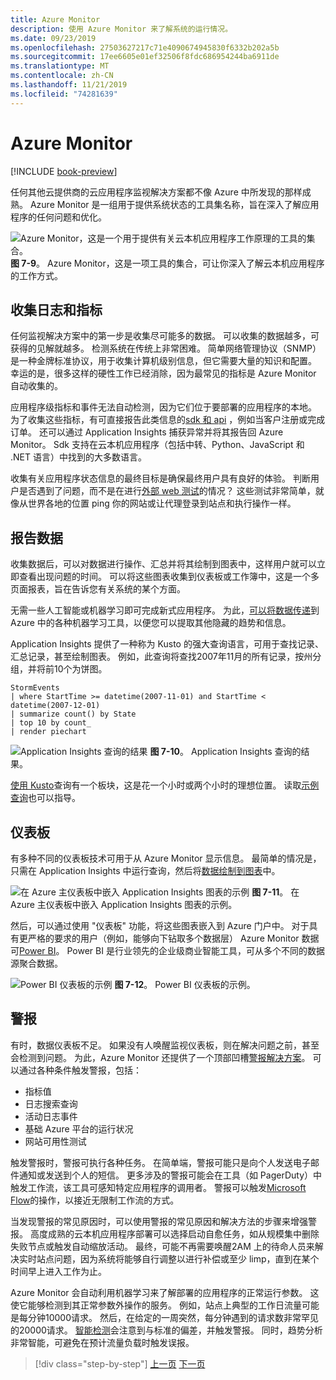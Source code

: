 ```yaml
---
title: Azure Monitor
description: 使用 Azure Monitor 来了解系统的运行情况。
ms.date: 09/23/2019
ms.openlocfilehash: 27503627217c71e4090674945830f6332b202a5b
ms.sourcegitcommit: 17ee6605e01ef32506f8fdc686954244ba6911de
ms.translationtype: MT
ms.contentlocale: zh-CN
ms.lasthandoff: 11/21/2019
ms.locfileid: "74281639"
---
```

# <a name="azure-monitor"></a>Azure Monitor

[!INCLUDE [book-preview](../../../includes/book-preview.md)]

任何其他云提供商的云应用程序监视解决方案都不像 Azure 中所发现的那样成熟。 Azure Monitor 是一组用于提供系统状态的工具集名称，旨在深入了解应用程序的任何问题和优化。

![Azure Monitor，这是一个用于提供有关云本机应用程序工作原理的工具的集合。](./media/azure-monitor.png)
**图 7-9**。 Azure Monitor，这是一项工具的集合，可让你深入了解云本机应用程序的工作方式。

## <a name="gathering-logs-and-metrics"></a>收集日志和指标

任何监视解决方案中的第一步是收集尽可能多的数据。 可以收集的数据越多，可获得的见解就越多。 检测系统在传统上非常困难。 简单网络管理协议（SNMP）是一种金牌标准协议，用于收集计算机级别信息，但它需要大量的知识和配置。 幸运的是，很多这样的硬性工作已经消除，因为最常见的指标是 Azure Monitor 自动收集的。

应用程序级指标和事件无法自动检测，因为它们位于要部署的应用程序的本地。 为了收集这些指标，有可直接报告此类信息的[sdk 和 api](https://docs.microsoft.com/azure/azure-monitor/app/api-custom-events-metrics) ，例如当客户注册或完成订单。 还可以通过 Application Insights 捕获异常并将其报告回 Azure Monitor。 Sdk 支持在云本机应用程序（包括中转、Python、JavaScript 和 .NET 语言）中找到的大多数语言。

收集有关应用程序状态信息的最终目标是确保最终用户具有良好的体验。 判断用户是否遇到了问题，而不是在进行[外部 web 测试](https://docs.microsoft.com/azure/azure-monitor/app/monitor-web-app-availability)的情况？ 这些测试非常简单，就像从世界各地的位置 ping 你的网站或让代理登录到站点和执行操作一样。

## <a name="reporting-data"></a>报告数据

收集数据后，可以对数据进行操作、汇总并将其绘制到图表中，这样用户就可以立即查看出现问题的时间。 可以将这些图表收集到仪表板或工作簿中，这是一个多页面报表，旨在告诉您有关系统的某个方面。

无需一些人工智能或机器学习即可完成新式应用程序。 为此，[可以将数据传递](https://www.youtube.com/watch?v=Cuza-I1g9tw)到 Azure 中的各种机器学习工具，以便您可以提取其他隐藏的趋势和信息。

Application Insights 提供了一种称为 Kusto 的强大查询语言，可用于查找记录、汇总记录，甚至绘制图表。 例如，此查询将查找2007年11月的所有记录，按州分组，并将前10个为饼图。

```kusto
StormEvents
| where StartTime >= datetime(2007-11-01) and StartTime < datetime(2007-12-01)
| summarize count() by State
| top 10 by count_
| render piechart
```

![Application Insights 查询的结果](./media/azure-monitor.png)
**图 7-10**。 Application Insights 查询的结果。

[使用 Kusto](https://dataexplorer.azure.com/clusters/help/databases/Samples)查询有一个板块，这是花一个小时或两个小时的理想位置。 读取[示例查询](https://docs.microsoft.com/azure/kusto/query/samples)也可以指导。

## <a name="dashboards"></a>仪表板

有多种不同的仪表板技术可用于从 Azure Monitor 显示信息。 最简单的情况是，只需在 Application Insights 中运行查询，然后将[数据绘制到图表](https://docs.microsoft.com/azure/azure-monitor/learn/tutorial-app-dashboards)中。

![在 Azure 主仪表板中嵌入 Application Insights 图表的示例](./media/azure-monitor.png)
**图 7-11**。 在 Azure 主仪表板中嵌入 Application Insights 图表的示例。

然后，可以通过使用 "仪表板" 功能，将这些图表嵌入到 Azure 门户中。 对于具有更严格的要求的用户（例如，能够向下钻取多个数据层） Azure Monitor 数据可[Power BI](https://powerbi.microsoft.com/)。 Power BI 是行业领先的企业级商业智能工具，可从多个不同的数据源聚合数据。

![Power BI 仪表板的示例](./media/azure-monitor.png)
**图 7-12**。 Power BI 仪表板的示例。

## <a name="alerts"></a>警报

有时，数据仪表板不足。 如果没有人唤醒监视仪表板，则在解决问题之前，甚至会检测到问题。 为此，Azure Monitor 还提供了一个顶部凹槽[警报解决方案](https://docs.microsoft.com/azure/azure-monitor/platform/alerts-overview)。 可以通过各种条件触发警报，包括：

- 指标值
- 日志搜索查询
- 活动日志事件
- 基础 Azure 平台的运行状况
- 网站可用性测试

触发警报时，警报可执行各种任务。 在简单端，警报可能只是向个人发送电子邮件通知或发送到个人的短信。 更多涉及的警报可能会在工具（如 PagerDuty）中触发工作流，该工具可感知特定应用程序的调用者。 警报可以触发[Microsoft Flow](https://flow.microsoft.com/)的操作，以接近无限制工作流的方式。

当发现警报的常见原因时，可以使用警报的常见原因和解决方法的步骤来增强警报。 高度成熟的云本机应用程序部署可以选择启动自愈任务，如从规模集中删除失败节点或触发自动缩放活动。 最终，可能不再需要唤醒2AM 上的待命人员来解决实时站点问题，因为系统将能够自行调整以进行补偿或至少 limp，直到在某个时间早上进入工作为止。

Azure Monitor 会自动利用机器学习来了解部署的应用程序的正常运行参数。 这使它能够检测到其正常参数外操作的服务。 例如，站点上典型的工作日流量可能是每分钟10000请求。 然后，在给定的一周突然，每分钟遇到的请求数非常罕见的20000请求。 [智能检测](https://docs.microsoft.com/azure/azure-monitor/app/proactive-diagnostics)会注意到与标准的偏差，并触发警报。 同时，趋势分析非常智能，可避免在预计流量负载时触发误报。

>[!div class="step-by-step"]
>[上一页](monitoring-azure-kubernetes.md)
>[下一页](identity.md)
